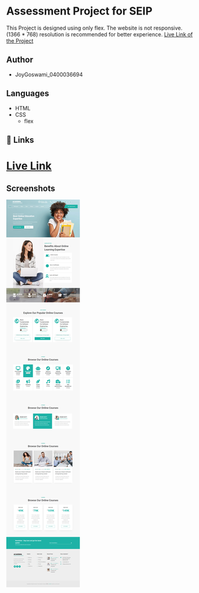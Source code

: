 # Assessment Project for SEIP

This Project is designed using only flex. The website is not responsive. (1366 \* 768) resolution is recommended for better experience. [Live Link of the Project](https://joygoswami.github.io/JoyGoswami_0400036694-academia/)

## Author

- JoyGoswami_0400036694

## Languages

- HTML
- CSS
  - flex

## 🔗 Links

# [Live Link](https://joygoswami.github.io/JoyGoswami_0400036694-academia/)

## Screenshots

![App Screenshot](https://github.com/JoyGoswami/JoyGoswami_0400036694-academia/blob/main/assets/images/full-ss.png?raw=true)
